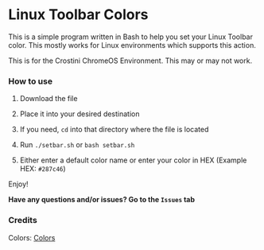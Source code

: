 # Linux Toolbar Colors
This is a simple program written in Bash to help you set your Linux Toolbar color. This mostly works for Linux environments which supports this action.

This is for the Crostini ChromeOS Environment. This may or may not work.

### How to use
1. Download the file

2. Place it into your desired destination

3. If you need, `cd` into that directory where the file is located

4. Run `./setbar.sh` or `bash setbar.sh`

5. Either enter a default color name or enter your color in HEX (Example HEX: `#287c46`)

Enjoy!

**Have any questions and/or issues? Go to the `Issues` tab**

### Credits

Colors: [Colors](https://github.com/joshdick/onedark.vim)
